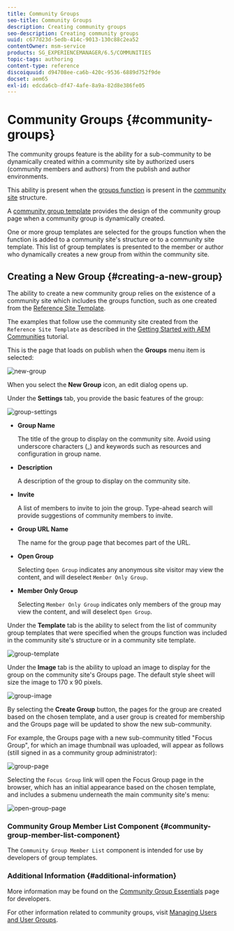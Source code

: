 ```yaml
---
title: Community Groups
seo-title: Community Groups
description: Creating community groups
seo-description: Creating community groups
uuid: c677d23d-5edb-414c-9013-130c88c2ea52
contentOwner: msm-service
products: SG_EXPERIENCEMANAGER/6.5/COMMUNITIES
topic-tags: authoring
content-type: reference
discoiquuid: d94708ee-ca6b-420c-9536-6889d752f9de
docset: aem65
exl-id: edcda6cb-df47-4afe-8a9a-82d8e386fe05
---
```

# Community Groups {#community-groups}

The community groups feature is the ability for a sub-community to be dynamically created within a community site by authorized users (community members and authors) from the publish and author environments.

This ability is present when the [groups function](/help/communities/functions.md#groups-function) is present in the [community site](/help/communities/sites-console.md) structure.

A [community group template](/help/communities/tools-groups.md) provides the design of the community group page when a community group is dynamically created.

One or more group templates are selected for the groups function when the function is added to a community site's structure or to a community site template. This list of group templates is presented to the member or author who dynamically creates a new group from within the community site.

## Creating a New Group {#creating-a-new-group}

The ability to create a new community group relies on the existence of a community site which includes the groups function, such as one created from the [Reference Site Template](/help/communities/sites.md).

The examples that follow use the community site created from the `Reference Site Template` as described in the [Getting Started with AEM Communities](/help/communities/getting-started.md) tutorial.

This is the page that loads on publish when the **Groups** menu item is selected:

![new-group](assets/new-group.png)

When you select the **New Group** icon, an edit dialog opens up.

Under the **Settings** tab, you provide the basic features of the group:

![group-settings](assets/group-settings.png)

* **Group Name**
  
  The title of the group to display on the community site. Avoid using underscore characters (_) and keywords such as resources and configuration in group name.  

* **Description**
  
  A description of the group to display on the community site.

* **Invite**
  
  A list of members to invite to join the group. Type-ahead search will provide suggestions of community members to invite.

* **Group URL Name**
  
  The name for the group page that becomes part of the URL.

* **Open Group**
  
  Selecting `Open Group` indicates any anonymous site visitor may view the content, and will deselect `Member Only Group`.

* **Member Only Group**
  
  Selecting `Member Only Group` indicates only members of the group may view the content, and will deselect `Open Group`.

Under the **Template** tab is the ability to 
select from the list of community group templates that were specified when the groups function was included in the community site's structure or in a community site template.

![group-template](assets/group-template.png)

Under the **Image** tab is the ability to upload an image to display for the group on the community site's Groups page. The default style sheet will size the image to 170 x 90 pixels.

![group-image](assets/group-image.png)

By selecting the **Create Group** button, the pages for the group are created based on the chosen template, and a user group is created for membership and the Groups page will be updated to show the new sub-community.

For example, the Groups page with a new sub-community titled "Focus Group", for which an image thumbnail was uploaded, will appear as follows (still signed in as a community group administrator):

![group-page](assets/group-page.png)

Selecting the `Focus Group` link will open the Focus Group page in the browser, which has an initial appearance based on the chosen template, and includes a submenu underneath the main community site's menu:

![open-group-page](assets/open-group-page.png)

### Community Group Member List Component {#community-group-member-list-component}

The `Community Group Member List` component is intended for use by developers of group templates.

### Additional Information {#additional-information}

More information may be found on the [Community Group Essentials](/help/communities/essentials-groups.md) page for developers.

For other information related to community groups, visit [Managing Users and User Groups](/help/communities/users.md).
